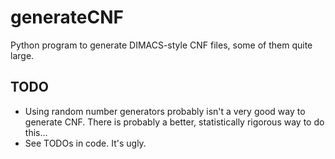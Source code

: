 # generateCNF
Python program to generate DIMACS-style CNF files, some of them quite large.

## TODO

 * Using random number generators probably isn't a very good way to generate
   CNF. There is probably a better, statistically rigorous way to do this...
 * See TODOs in code. It's ugly.
